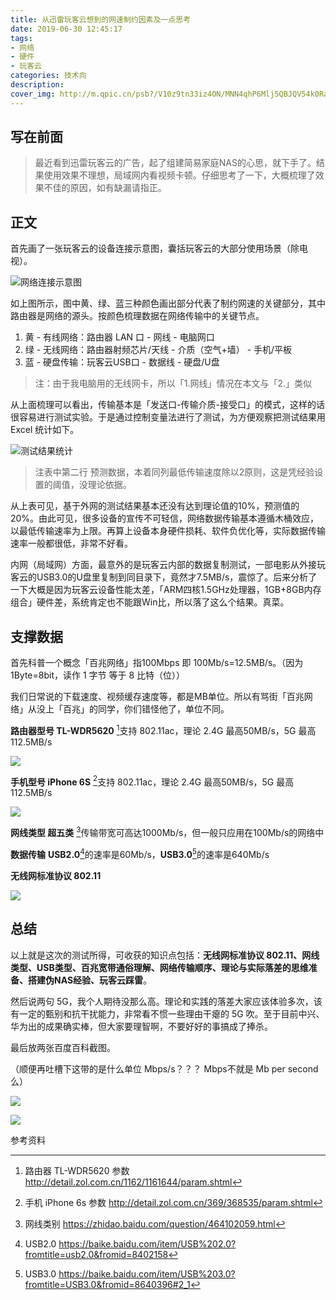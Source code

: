 ```yaml
---
title: 从迅雷玩客云想到的网速制约因素及一点思考
date: 2019-06-30 12:45:17
tags:
- 网络
- 硬件
- 玩客云
categories: 技术向
description: 
cover_img: http://m.qpic.cn/psb?/V10z9tn33iz4ON/MNN4qhP6Mlj5QBJQV54k0RaM2Xc8mwSv1bjbRxk02fE!/b/dE0BAAAAAAAA&bo=swO8AgAAAAADByw!&rf=viewer_4
---
```




## 写在前面

> 最近看到迅雷玩客云的广告，起了组建简易家庭NAS的心思，就下手了。结果使用效果不理想，局域网内看视频卡顿。仔细思考了一下，大概梳理了效果不佳的原因，如有缺漏请指正。

## 正文

首先画了一张玩客云的设备连接示意图，囊括玩客云的大部分使用场景（除电视）。

![网络连接示意图](https://cdn.jsdelivr.net/gh/yefcion/PicData@master/img/20190629163258.png)

如上图所示，图中黄、绿、蓝三种颜色画出部分代表了制约网速的关键部分，其中路由器是网络的源头。按颜色梳理数据在网络传输中的关键节点。

1. 黄 - 有线网络：路由器 LAN 口 - 网线 - 电脑网口
2. 绿 - 无线网络：路由器射频芯片/天线 - 介质（空气+墙） - 手机/平板
3. 蓝 - 硬盘传输：玩客云USB口 - 数据线 - 硬盘/U盘

> 注：由于我电脑用的无线网卡，所以「1.网线」情况在本文与「2.」类似

从上面梳理可以看出，传输基本是「发送口-传输介质-接受口」的模式，这样的话很容易进行测试实验。于是通过控制变量法进行了测试，为方便观察把测试结果用 Excel 统计如下。

![测试结果统计](https://cdn.jsdelivr.net/gh/yefcion/PicData@master/img/20190629180300.png)

> 注表中第二行 预测数据，本着同列最低传输速度除以2原则，这是凭经验设置的阈值，没理论依据。

从上表可见，基于外网的测试结果基本还没有达到理论值的10%，预测值的20%。由此可见，很多设备的宣传不可轻信，网络数据传输基本遵循木桶效应，以最低传输速率为上限。再算上设备本身硬件损耗、软件负优化等，实际数据传输速率一般都很低，非常不好看。

内网（局域网）方面，最意外的是玩客云内部的数据复制测试，一部电影从外接玩客云的USB3.0的U盘里复制到同目录下，竟然才7.5MB/s，震惊了。后来分析了一下大概是因为玩客云设备性能太差，「ARM四核1.5GHz处理器，1GB+8GB内存组合」硬件差，系统肯定也不能跟Win比，所以落了这么个结果。真菜。

## 支撑数据

首先科普一个概念「百兆网络」指100Mbps 即 100Mb/s=12.5MB/s。（因为 1Byte=8bit，读作 1 字节 等于 8 比特（位））

我们日常说的下载速度、视频缓存速度等，都是MB单位。所以有骂街「百兆网络」从没上「百兆」的同学，你们错怪他了，单位不同。

**路由器型号 TL-WDR5620** [^1]支持 802.11ac，理论 2.4G 最高50MB/s，5G 最高 112.5MB/s

![](https://cdn.jsdelivr.net/gh/yefcion/PicData@master/img/20190629160725.png)

**手机型号 iPhone 6S** [^2]支持 802.11ac，理论 2.4G 最高50MB/s，5G 最高 112.5MB/s

![](https://cdn.jsdelivr.net/gh/yefcion/PicData@master/img/20190629173900.png)

**网线类型 超五类** [^3]传输带宽可高达1000Mb/s，但一般只应用在100Mb/s的网络中

**数据传输** **USB2.0**[^4]的速率是60Mb/s，**USB3.0**[^5]的速率是640Mb/s

**无线网标准协议 802.11**

![](https://cdn.jsdelivr.net/gh/yefcion/PicData@master/img/20190629182157.png)

## 总结

以上就是这次的测试所得，可收获的知识点包括：**无线网标准协议 802.11、网线类型、USB类型、百兆宽带通俗理解、网络传输顺序、理论与实际落差的思维准备、搭建伪NAS经验、玩客云踩雷**。

然后说两句 5G，我个人期待没那么高。理论和实践的落差大家应该体验多次，该有一定的甄别和抗干扰能力，非常看不惯一些理由干瘪的 5G 吹。至于目前中兴、华为出的成果确实棒，但大家要理智啊，不要好好的事搞成了捧杀。

最后放两张百度百科截图。

（顺便再吐槽下这带的是什么单位 Mbps/s？？？ Mbps不就是 Mb per second么）

![](https://cdn.jsdelivr.net/gh/yefcion/PicData@master/img/20190629185151.png)

![](https://cdn.jsdelivr.net/gh/yefcion/PicData@master/img/20190629183322.png)



参考资料

[^1]: 路由器 TL-WDR5620 参数 http://detail.zol.com.cn/1162/1161644/param.shtml
[^2]: 手机 iPhone 6s 参数 http://detail.zol.com.cn/369/368535/param.shtml
[^3]: 网线类别 https://zhidao.baidu.com/question/464102059.html
[^4]: USB2.0 https://baike.baidu.com/item/USB%202.0?fromtitle=usb2.0&fromid=8402158
[^5]: USB3.0 https://baike.baidu.com/item/USB%203.0?fromtitle=USB3.0&fromid=8640396#2_1



